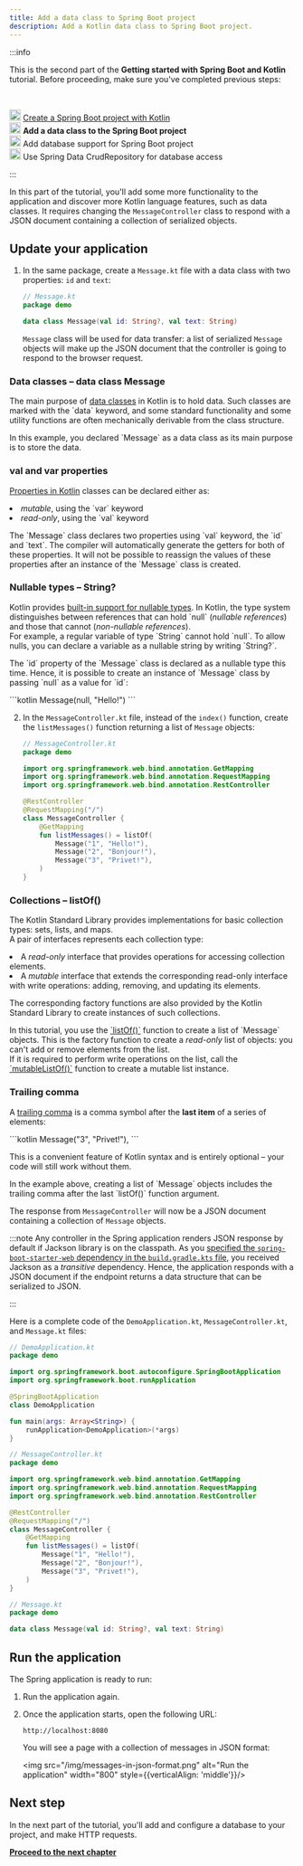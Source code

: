 ```yaml
---
title: Add a data class to Spring Boot project
description: Add a Kotlin data class to Spring Boot project.
---
```

:::info
<p>
   This is the second part of the <strong>Getting started with Spring Boot and Kotlin</strong> tutorial. Before proceeding, make sure you've completed previous steps:
</p><br/>
<p>
   <img src="/img/icon-1-done.svg" width="20" alt="First step"/> <a href="jvm-create-project-with-spring-boot.md">Create a Spring Boot project with Kotlin</a><br/><img src="/img/icon-2.svg" width="20" alt="Second step"/> <strong>Add a data class to the Spring Boot project</strong><br/><img src="/img/icon-3-todo.svg" width="20" alt="Third step"/> Add database support for Spring Boot project<br/><img src="/img/icon-4-todo.svg" width="20" alt="Fourth step"/> Use Spring Data CrudRepository for database access
</p>


:::

In this part of the tutorial, you'll add some more functionality to the application and discover more Kotlin language features, such as data classes.
It requires changing the `MessageController` class to respond with a JSON document containing a collection of serialized objects.

## Update your application

1. In the same package, create a `Message.kt` file with a data class with two properties: `id` and `text`:

    ```kotlin
    // Message.kt
    package demo
   
    data class Message(val id: String?, val text: String)
    ```

   `Message` class will be used for data transfer: a list of serialized `Message` objects will make up the JSON document that the controller is going to respond to the browser request.
<h3>Data classes – data class Message</h3>
<p>
   The main purpose of <a href="data-classes.md">data classes</a> in Kotlin is to hold data. Such classes are marked with the `data` keyword, and some standard functionality and some utility functions are often mechanically derivable from the class structure.
</p>
<p>
   In this example, you declared `Message` as a data class as its main purpose is to store the data.
</p>
<h3>val and var properties</h3>
<p>
   <a href="properties.md">Properties in Kotlin</a> classes can be declared either as:
</p>
<list>
<li><i>mutable</i>, using the `var` keyword</li>
<li><i>read-only</i>, using the `val` keyword</li>
</list>
<p>
   The `Message` class declares two properties using `val` keyword, the `id` and `text`.
          The compiler will automatically generate the getters for both of these properties.
          It will not be possible to reassign the values of these properties after an instance of the `Message` class is created.
</p>
<h3>Nullable types – String?</h3>
<p>
   Kotlin provides <a href="null-safety.md#nullable-types-and-non-nullable-types">built-in support for nullable types</a>. In Kotlin, the type system distinguishes between references that can hold `null` (<i>nullable references</i>) and those that cannot (<i>non-nullable references</i>).<br/>
          For example, a regular variable of type `String` cannot hold `null`. To allow nulls, you can declare a variable as a nullable string by writing `String?`.
</p>
<p>
   The `id` property of the `Message` class is declared as a nullable type this time.
          Hence, it is possible to create an instance of `Message` class by passing `null` as a value for `id`:
</p>
          ```kotlin
Message(null, "Hello!")
```
       
   
2. In the `MessageController.kt` file, instead of the `index()` function, create the `listMessages()` function returning a list of `Message` objects:

    ```kotlin
    // MessageController.kt
    package demo
   
    import org.springframework.web.bind.annotation.GetMapping
    import org.springframework.web.bind.annotation.RequestMapping
    import org.springframework.web.bind.annotation.RestController

    @RestController
    @RequestMapping("/")
    class MessageController {
        @GetMapping
        fun listMessages() = listOf(
            Message("1", "Hello!"),
            Message("2", "Bonjour!"),
            Message("3", "Privet!"),
        )
    }
    ```
<h3>Collections – listOf()</h3>
<p>
   The Kotlin Standard Library provides implementations for basic collection types: sets, lists, and maps.<br/>
          A pair of interfaces represents each collection type:
</p>
<list>
<li>A <i>read-only</i> interface that provides operations for accessing collection elements.</li>
<li>A <i>mutable</i> interface that extends the corresponding read-only interface with write operations: adding, removing, and updating its elements.</li>
</list>
<p>
   The corresponding factory functions are also provided by the Kotlin Standard Library to create instances of such collections.
</p>
<p>
   In this tutorial, you use the <a href="https://kotlinlang.org/api/latest/jvm/stdlib/kotlin.collections/list-of.html">`listOf()`</a> function to create a list of `Message` objects.
          This is the factory function to create a <i>read-only</i> list of objects: you can't add or remove elements from the list.<br/>
          If it is required to perform write operations on the list, call the <a href="https://kotlinlang.org/api/latest/jvm/stdlib/kotlin.collections/mutable-list-of.html">`mutableListOf()`</a> function to create a mutable list instance.
</p>
<h3>Trailing comma</h3>
<p>
   A <a href="coding-conventions.md#trailing-commas">trailing comma</a> is a comma symbol after the <b>last item</b> of a series of elements:
</p>
            ```kotlin
Message("3", "Privet!"),
```
<p>
   This is a convenient feature of Kotlin syntax and is entirely optional – your code will still work without them.
</p>
<p>
   In the example above, creating a list of `Message` objects includes the trailing comma after the last `listOf()` function argument.
</p>
       
    

The response from `MessageController` will now be a JSON document containing a collection of `Message` objects.

:::note
Any controller in the Spring application renders JSON response by default if Jackson library is on the classpath.
As you [specified the `spring-boot-starter-web` dependency in the `build.gradle.kts` file](jvm-create-project-with-spring-boot.md#explore-the-project-gradle-build-file), you received Jackson as a _transitive_ dependency.
Hence, the application responds with a JSON document if the endpoint returns a data structure that can be serialized to JSON.

:::

Here is a complete code of the `DemoApplication.kt`, `MessageController.kt`, and `Message.kt` files:

```kotlin
// DemoApplication.kt
package demo

import org.springframework.boot.autoconfigure.SpringBootApplication
import org.springframework.boot.runApplication

@SpringBootApplication
class DemoApplication

fun main(args: Array<String>) {
    runApplication<DemoApplication>(*args)
}
```


```kotlin
// MessageController.kt
package demo

import org.springframework.web.bind.annotation.GetMapping
import org.springframework.web.bind.annotation.RequestMapping
import org.springframework.web.bind.annotation.RestController

@RestController
@RequestMapping("/")
class MessageController {
    @GetMapping
    fun listMessages() = listOf(
        Message("1", "Hello!"),
        Message("2", "Bonjour!"),
        Message("3", "Privet!"),
    )
}
```


```kotlin
// Message.kt
package demo

data class Message(val id: String?, val text: String)
```


## Run the application

The Spring application is ready to run:

1. Run the application again.

2. Once the application starts, open the following URL:

    ```text
    http://localhost:8080
    ```

    You will see a page with a collection of messages in JSON format:

    <img src="/img/messages-in-json-format.png" alt="Run the application" width="800" style={{verticalAlign: 'middle'}}/>

## Next step

In the next part of the tutorial, you'll add and configure a database to your project, and make HTTP requests.

**[Proceed to the next chapter](jvm-spring-boot-add-db-support.md)**
